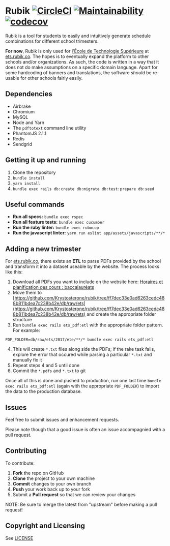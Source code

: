 # Rubik [![CircleCI](https://circleci.com/gh/Krystosterone/rubik/tree/main.svg?style=svg)](https://circleci.com/gh/Krystosterone/rubik/tree/main) [![Maintainability](https://api.codeclimate.com/v1/badges/2fb370c03449e3eb5c2b/maintainability)](https://codeclimate.com/github/Krystosterone/rubik/maintainability) [![codecov](https://codecov.io/gh/Krystosterone/rubik/branch/main/graph/badge.svg?token=xsg8JvQjZx)](https://codecov.io/gh/Krystosterone/rubik)

Rubik is a tool for students to easily and intuitively generate schedule combinations for different school trimesters.

**For now**, Rubik is only used for [l'École de Technologie Supérieure](https://www.etsmtl.ca/) at [ets.rubik.co](http://ets.rubik.co). The hopes is to eventually expand the platform to other schools and/or organizations. As such, the code is written in a way that it does not do make assumptions on a specific domain language. Apart for some hardcoding of banners and translations, the software _should_ be re-usable for other schools fairly easily.

## Dependencies

- Airbrake
- Chromium
- MySQL
- Node and Yarn
- The `pdftotext` command line utility
- PhantomJS 2.1.1
- Redis
- Sendgrid

## Getting it up and running

1. Clone the repository
2. `bundle install`
3. `yarn install`
4. `bundle exec rails db:create db:migrate db:test:prepare db:seed`

## Useful commands

- **Run all specs:** `bundle exec rspec`
- **Run all feature tests:** `bundle exec cucumber`
- **Run the ruby linter:** `bundle exec rubocop`
- **Run the javascript linter:** `yarn run eslint app/assets/javascripts/**/*`

## Adding a new trimester

For [ets.rubik.co](http://ets.rubik.co), there exists an **ETL** to parse PDFs provided by the school and transform it into a dataset useable by the website. The process looks like this:

1. Download all PDFs you want to include on the website here: [Horaires et planification des cours : baccalauréats](https://www.etsmtl.ca/horaires-bac)
2. Move them to [https://github.com/Krystosterone/rubik/tree/ff7dec33e0ad6263cedc488b811bdea7c238b42e/db/raw/ets](https://github.com/Krystosterone/rubik/tree/ff7dec33e0ad6263cedc488b811bdea7c238b42e/db/raw/ets) and create the appropriate folder structure
3. Run `bundle exec rails ets_pdf:etl` with the appropriate folder pattern. For example:
  
  ```
  PDF_FOLDER=db/raw/ets/2017/ete/**/* bundle exec rails ets_pdf:etl
  ```
  
4. This will create `*.txt` files along side the PDFs; if the rake task fails, explore the error that occured while parsing a particular `*.txt` and manually fix it
5. Repeat steps 4 and 5 until done
6. Commit the `*.pdfs` and `*.txt` to git

Once all of this is done and pushed to production, run one last time `bundle exec rails ets_pdf:etl` (again with the appropriate `PDF_FOLDER`) to import the data to the production database.

## Issues

Feel free to submit issues and enhancement requests. 

Please note though that a good issue is often an issue accompagnied with a pull request.

## Contributing

To contribute:

 1. **Fork** the repo on GitHub
 2. **Clone** the project to your own machine
 3. **Commit** changes to your own branch
 4. **Push** your work back up to your fork
 5. Submit a **Pull request** so that we can review your changes

NOTE: Be sure to merge the latest from "upstream" before making a pull request!

## Copyright and Licensing

See [LICENSE](./LICENSE)
